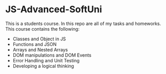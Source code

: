# JS-Advanced-SoftUni
This is a students course. In this repo are all of my tasks and homeworks. 
This course contains the following:
- Classes and Object in JS
- Functions and JSON
- Arrays and Nested Arrays
- DOM manipulations and DOM Events
- Error Handling and Unit Testing
- Developing a logical thinking
